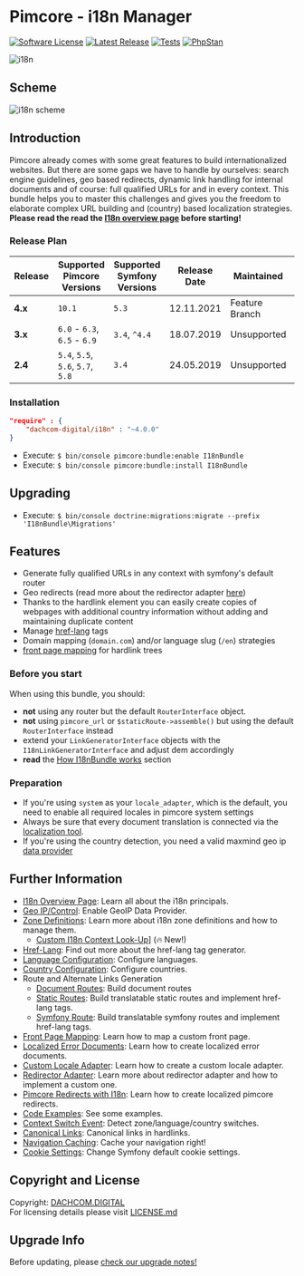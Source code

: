 # Pimcore - i18n Manager

[![Software License](https://img.shields.io/badge/license-GPLv3-brightgreen.svg?style=flat-square)](LICENSE.md)
[![Latest Release](https://img.shields.io/packagist/v/dachcom-digital/i18n.svg?style=flat-square)](https://packagist.org/packages/dachcom-digital/i18n)
[![Tests](https://img.shields.io/github/workflow/status/dachcom-digital/pimcore-i18n/Codeception/master?style=flat-square&logo=github&label=codeception)](https://github.com/dachcom-digital/pimcore-i18n/actions?query=workflow%3ACodeception+branch%3Amaster)
[![PhpStan](https://img.shields.io/github/workflow/status/dachcom-digital/pimcore-i18n/PHP%20Stan/master?style=flat-square&logo=github&label=phpstan%20level%204)](https://github.com/dachcom-digital/pimcore-i18n/actions?query=workflow%3A"PHP+Stan"+branch%3Amaster)

![i18n](https://user-images.githubusercontent.com/700119/27761666-f3ed6746-5e60-11e7-955a-3030453c68ff.jpg)

## Scheme
![i18n scheme](https://user-images.githubusercontent.com/700119/141124503-59576527-e5b1-47b3-a38e-d06e51555bde.png)

## Introduction
Pimcore already comes with some great features to build internationalized websites. 
But there are some gaps we have to handle by ourselves: search engine guidelines, geo based redirects, dynamic link handling for internal documents and of course: full qualified URLs for and in every context. 
This bundle helps you to master this challenges and gives you the freedom to elaborate complex URL building and (country) based localization strategies.
**Please read the read the [I18n overview page](./docs/1_I18n.md) before starting!**

### Release Plan
| Release | Supported Pimcore Versions        | Supported Symfony Versions | Release Date | Maintained     | Branch     |
|---------|-----------------------------------|----------------------------|--------------|----------------|------------|
| **4.x** | `10.1`                            | `5.3`                      | 12.11.2021   | Feature Branch | master     |
| **3.x** | `6.0` - `6.3`, `6.5` - `6.9`      | `3.4`, `^4.4`              | 18.07.2019   | Unsupported    | 3.x        |
| **2.4** | `5.4`, `5.5`, `5.6`, `5.7`, `5.8` | `3.4`                      | 24.05.2019   | Unsupported    | 2.4        |

### Installation  

```json
"require" : {
    "dachcom-digital/i18n" : "~4.0.0"
}
```

- Execute: `$ bin/console pimcore:bundle:enable I18nBundle`
- Execute: `$ bin/console pimcore:bundle:install I18nBundle`

## Upgrading
- Execute: `$ bin/console doctrine:migrations:migrate --prefix 'I18nBundle\Migrations'`

## Features
- Generate fully qualified URLs in any context with symfony's default router
- Geo redirects (read more about the redirector adapter [here](docs/51_RedirectorAdapter.md))
- Thanks to the hardlink element you can easily create copies of webpages with additional country information without adding and maintaining duplicate content
- Manage [href-lang](docs/25_HrefLang.md) tags
- Domain mapping (`domain.com`) and/or language slug (`/en`) strategies
- [front page mapping](docs/30_FrontPageMapping.md) for hardlink trees

### Before you start
When using this bundle, you should:
- **not** using any router but the default `RouterInterface` object. 
- **not** using `pimcore_url` or `$staticRoute->assemble()` but using the default `RouterInterface` instead
- extend your `LinkGeneratorInterface` objects with the `I18nLinkGeneratorInterface` and adjust dem accordingly
- **read** the [How I18nBundle works](./docs/1_I18n.md) section

### Preparation
- If you're using `system` as your `locale_adapter`, which is the default, you need to enable all required locales in pimcore system settings
- Always be sure that every document translation is connected via the [localization tool](https://www.pimcore.org/docs/5.0.0/Multi_Language_i18n/Localize_your_Documents.html).
- If you're using the country detection, you need a valid maxmind geo ip [data provider](docs/10_GeoControl.md)

## Further Information
- [I18n Overview Page](./docs/1_I18n.md): Learn all about the i18n principals.
- [Geo IP/Control](docs/10_GeoControl.md): Enable GeoIP Data Provider.
- [Zone Definitions](docs/20_Zones.md): Learn more about i18n zone definitions and how to manage them.
  - [Custom I18n Context Look-Up](docs/21_I18nContext.md)] (🔥 New!)
- [Href-Lang](docs/25_HrefLang.md): Find out more about the href-lang tag generator.
- [Language Configuration](docs/26_Languages.md): Configure languages.
- [Country Configuration](docs/27_Countries.md): Configure countries.
- Route and Alternate Links Generation
  - [Document Routes](docs/90_DocumentRoutes.md): Build document routes
  - [Static Routes](docs/91_StaticRoutes.md): Build translatable static routes and implement href-lang tags.
  - [Symfony Route](docs/92_SymfonyRoutes.md): Build translatable symfony routes and implement href-lang tags.
- [Front Page Mapping](docs/30_FrontPageMapping.md): Learn how to map a custom front page.
- [Localized Error Documents](docs/40_LocaleErrorDocument.md): Learn how to create localized error documents.
- [Custom Locale Adapter](docs/50_CustomLocaleAdapter.md): Learn how to create a custom locale adapter.
- [Redirector Adapter](docs/51_RedirectorAdapter.md): Learn more about redirector adapter and how to implement a custom one.
- [Pimcore Redirects with I18n](docs/52_PimcoreRedirects.md): Learn how to create localized pimcore redirects.
- [Code Examples](docs/60_CodeExamples.md): See some examples.
- [Context Switch Event](docs/70_ContextSwitch.md): Detect zone/language/country switches.
- [Canonical Links](docs/80_CanonicalLinks.md): Canonical links in hardlinks.
- [Navigation Caching](docs/110_NavigationCaching.md): Cache your navigation right!
- [Cookie Settings](docs/120_CookieSettings.md): Change Symfony default cookie settings.

## Copyright and License
Copyright: [DACHCOM.DIGITAL](http://dachcom-digital.ch)  
For licensing details please visit [LICENSE.md](LICENSE.md)

## Upgrade Info
Before updating, please [check our upgrade notes!](UPGRADE.md)  
